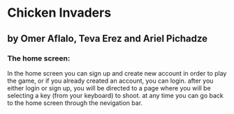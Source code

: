 # Chicken Invaders
## by Omer Aflalo, Teva Erez and Ariel Pichadze
### The home screen:
In the home screen you can sign up and create new account in order to play the game, or if you already created an account, you can login.
after you either login or sign up, you will be directed to a page where you will be selecting a key (from your keyboard) to shoot.
at any time you can go back to the home screen through the nevigation bar.
